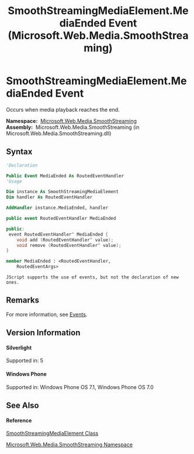 ﻿---
title: SmoothStreamingMediaElement.MediaEnded Event (Microsoft.Web.Media.SmoothStreaming)
TOCTitle: MediaEnded Event
ms:assetid: E:Microsoft.Web.Media.SmoothStreaming.SmoothStreamingMediaElement.MediaEnded
ms:mtpsurl: https://msdn.microsoft.com/en-us/library/microsoft.web.media.smoothstreaming.smoothstreamingmediaelement.mediaended(v=VS.95)
ms:contentKeyID: 46307501
ms.date: 05/31/2012
mtps_version: v=VS.95
f1_keywords:
- Microsoft.Web.Media.SmoothStreaming.SmoothStreamingMediaElement.MediaEnded
dev_langs:
- CSharp
- JScript
- VB
- FSharp
- c++
api_location:
- Microsoft.Web.Media.SmoothStreaming.dll
api_name:
- Microsoft.Web.Media.SmoothStreaming.SmoothStreamingMediaElement.add_MediaEnded
- Microsoft.Web.Media.SmoothStreaming.SmoothStreamingMediaElement.MediaEnded
- Microsoft.Web.Media.SmoothStreaming.SmoothStreamingMediaElement.remove_MediaEnded
api_type:
- Managed
topic_type:
- apiref
- kbSyntax
product_family_name: VS
ROBOTS: INDEX,FOLLOW
---

# SmoothStreamingMediaElement.MediaEnded Event

Occurs when media playback reaches the end.

**Namespace:**  [Microsoft.Web.Media.SmoothStreaming](microsoft-web-media-smoothstreaming-namespace_1.md)  
**Assembly:**  Microsoft.Web.Media.SmoothStreaming (in Microsoft.Web.Media.SmoothStreaming.dll)

## Syntax

``` vb
'Declaration

Public Event MediaEnded As RoutedEventHandler
'Usage

Dim instance As SmoothStreamingMediaElement
Dim handler As RoutedEventHandler

AddHandler instance.MediaEnded, handler
```

``` csharp
public event RoutedEventHandler MediaEnded
```

``` c++
public:
 event RoutedEventHandler^ MediaEnded {
    void add (RoutedEventHandler^ value);
    void remove (RoutedEventHandler^ value);
}
```

``` fsharp
member MediaEnded : <RoutedEventHandler,
    RoutedEventArgs>
```

``` jscript
JScript supports the use of events, but not the declaration of new ones.
```

## Remarks

For more information, see [Events](events.md).

## Version Information

#### Silverlight

Supported in: 5  

#### Windows Phone

Supported in: Windows Phone OS 7.1, Windows Phone OS 7.0  

## See Also

#### Reference

[SmoothStreamingMediaElement Class](smoothstreamingmediaelement-class-microsoft-web-media-smoothstreaming_1.md)

[Microsoft.Web.Media.SmoothStreaming Namespace](microsoft-web-media-smoothstreaming-namespace_1.md)

